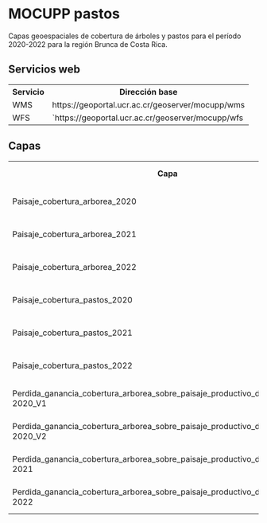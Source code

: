 # MOCUPP pastos
Capas geoespaciales de cobertura de árboles y pastos para el período 2020-2022 para la región Brunca de Costa Rica.

## Servicios web
<table>
    <tr>
        <th>Servicio</th>
        <th>Dirección base</th>
    </tr>
    <tr>
        <td>WMS</td>
        <td>https://<span></span>geoportal.ucr.ac.cr/geoserver/mocupp/wms</td>
    </tr>
    <tr>
        <td>WFS</td>
        <td>`https://<span></span>geoportal.ucr.ac.cr/geoserver/mocupp/wfs</td>
    </tr>
</table>

## Capas
<table>
    <tr>
        <th>Capa</th>
        <th>Vista previa</th>
        <th>Metadatos</th>
    </tr>
    <tr>
        <td>Paisaje_cobertura_arborea_2020</td>
        <td><a href="https://geoportal.ucr.ac.cr/geoserver/mocupp/wms?service=WMS&version=1.1.0&request=GetMap&layers=mocupp%3APaisaje_cobertura_arborea_2020&bbox=499717.4381%2C890373.6859041434%2C641579.9594994187%2C1058775.4457584843&width=646&height=768&srs=EPSG%3A5367&format=application/openlayers">Enlace a vista previa</a></td>
        <td><a href="http://163.178.171.72:8080/geonetwork/srv/spa/catalog.search#/metadata/CR_EG-UCR_CARB_2020_10KVE">Enlace a metadatos</a></td>
    </tr>
    <tr>
        <td>Paisaje_cobertura_arborea_2021</td>
        <td><a href="https://geoportal.ucr.ac.cr/geoserver/mocupp/wms?service=WMS&version=1.1.0&request=GetMap&layers=mocupp%3APaisaje_cobertura_arborea_2021&bbox=499717.4381%2C889371.8376705232%2C641579.9594994187%2C1058775.6746&width=643&height=768&srs=EPSG%3A5367&format=application/openlayers">Enlace a vista previa</a></td>
        <td><a href="http://163.178.171.72:8080/geonetwork/srv/spa/catalog.search#/metadata/CR_EG-UCR_CARB_2021_10KVE">Enlace a metadatos</a></td>
    </tr>
    <tr>
        <td>Paisaje_cobertura_arborea_2022</td>
        <td><a href="https://geoportal.ucr.ac.cr/geoserver/mocupp/wms?service=WMS&version=1.1.0&request=GetMap&layers=mocupp%3APaisaje_cobertura_arborea_2022&bbox=499800.6479456406%2C889656.8644368621%2C641579.9594994187%2C1058775.6746&width=643&height=768&srs=EPSG%3A5367&format=application/openlayers">Enlace a vista previa</a></td>
        <td><a href="http://163.178.171.72:8080/geonetwork/srv/spa/catalog.search#/metadata/CR_EG-UCR_CARB_2022_10KVE">Enlace a metadatos</a></td>
    </tr>
    <tr>
        <td>Paisaje_cobertura_pastos_2020</td>
        <td><a href="https://geoportal.ucr.ac.cr/geoserver/mocupp/wms?service=WMS&version=1.1.0&request=GetMap&layers=mocupp%3APaisaje_cobertura_pastos_2020&bbox=501624.4104000004%2C889292.2074999996%2C640265.068135809%2C1058775.6746&width=628&height=768&srs=EPSG%3A5367&format=application/openlayers">Enlace a vista previa</a></td>
        <td><a href="http://163.178.171.72:8080/geonetwork/srv/spa/catalog.search#/metadata/CR_EG-UCR_CPAS_2020_10KVE">Enlace a metadatos</a></td>
    </tr>
    <tr>
        <td>Paisaje_cobertura_pastos_2021</td>
        <td><a href="https://geoportal.ucr.ac.cr/geoserver/mocupp/wms?service=WMS&version=1.1.0&request=GetMap&layers=mocupp%3APaisaje_cobertura_pastos_2021&bbox=501624.4104000004%2C889337.2446999997%2C640265.068135809%2C1058775.6746&width=628&height=768&srs=EPSG%3A5367&format=application/openlayers">Enlace a vista previa</a></td>
        <td><a href="http://163.178.171.72:8080/geonetwork/srv/eng/catalog.search;jsessionid=node01mlm9th9mshw1pnwpt3e1juzx1459.node0?node=srv#/metadata/CR_EG-UCR_CPAS_2021_10KVE">Enlace a metadatos</a></td>
    </tr>
    <tr>
        <td>Paisaje_cobertura_pastos_2022</td>
        <td><a href="https://geoportal.ucr.ac.cr/geoserver/mocupp/wms?service=WMS&version=1.1.0&request=GetMap&layers=mocupp%3APaisaje_cobertura_pastos_2022&bbox=501592.8504679229%2C889337.2446999997%2C640265.068135809%2C1058775.6746&width=628&height=768&srs=EPSG%3A5367&format=application/openlayers">Enlace a vista previa</a></td>
        <td><a href="http://163.178.171.72:8080/geonetwork/srv/eng/catalog.search;jsessionid=node01mlm9th9mshw1pnwpt3e1juzx1459.node0?node=srv#/metadata/CR_EG-UCR_CPAS_2022_10KVE">Enlace a metadatos</a></td>
    </tr>
    <tr>
        <td>Perdida_ganancia_cobertura_arborea_sobre_paisaje_productivo_de_pastos_2019-2020_V1</td>
        <td><a href="https://geoportal.ucr.ac.cr/geoserver/mocupp/wms?service=WMS&version=1.1.0&request=GetMap&layers=mocupp%3APerdida_ganancia_cobertura_arborea_sobre_paisaje_productivo_de_pastos_2019-2020_V1&bbox=499703.41960000276%2C889256.3153000013%2C641605.5821645575%2C1061344.8707000022&width=633&height=768&srs=EPSG%3A5367&format=application/openlayers">Enlace a vista previa</a></td>
        <td><a href="http://163.178.171.72:8080/geonetwork/srv/eng/catalog.search;jsessionid=node01mlm9th9mshw1pnwpt3e1juzx1459.node0?node=srv#/metadata/CR_EG-UCR_PGCARBCPAS_2019-2020_10KVE_V1">Enlace a metadatos</a></td>
    </tr>
    <tr>
        <td>Perdida_ganancia_cobertura_arborea_sobre_paisaje_productivo_de_pastos_2019-2020_V2</td>
        <td><a href="https://geoportal.ucr.ac.cr/geoserver/mocupp/wms?service=WMS&version=1.1.0&request=GetMap&layers=mocupp%3APerdida_ganancia_cobertura_arborea_sobre_paisaje_productivo_de_pastos_2019-2020_V2&bbox=499717.4381000001%2C889256.3153000013%2C641579.9594994194%2C1058775.4457584834&width=642&height=768&srs=EPSG%3A5367&format=application/openlayers">Enlace a vista previa</a></td>
        <td><a href="http://163.178.171.72:8080/geonetwork/srv/eng/catalog.search;jsessionid=node01mlm9th9mshw1pnwpt3e1juzx1459.node0?node=srv#/metadata/CR_EG-UCR_PGCARBCPAS_2019-2020_10KVE_V2">Enlace a metadatos</a></td>
    </tr>
    <tr>
        <td>Perdida_ganancia_cobertura_arborea_sobre_paisaje_productivo_de_pastos_2020-2021</td>
        <td><a href="https://geoportal.ucr.ac.cr/geoserver/mocupp/wms?service=WMS&version=1.1.0&request=GetMap&layers=mocupp%3APerdida_ganancia_cobertura_arborea_sobre_paisaje_productivo_de_pastos_2020-2021&bbox=504047.2034%2C889371.8376705232%2C641524.6925436171%2C1058066.8692439676&width=625&height=768&srs=EPSG%3A5367&format=application/openlayers">Enlace a vista previa</a></td>
        <td><a href="http://163.178.171.72:8080/geonetwork/srv/eng/catalog.search;jsessionid=node01mlm9th9mshw1pnwpt3e1juzx1459.node0?node=srv#/metadata/CR_EG-UCR_PGCARBCPAS_2020-2021_10KVE">Enlace a metadatos</a></td>
    </tr>
    <tr>
        <td>Perdida_ganancia_cobertura_arborea_sobre_paisaje_productivo_de_pastos_2021-2022</td>
        <td><a href="https://geoportal.ucr.ac.cr/geoserver/mocupp/wms?service=WMS&version=1.1.0&request=GetMap&layers=mocupp%3APerdida_ganancia_cobertura_arborea_sobre_paisaje_productivo_de_pastos_2021-2022&bbox=501592.8504679228%2C921370.6360569142%2C639490.363618186%2C1056233.494049725&width=768&height=751&srs=EPSG%3A5367&format=application/openlayers">Enlace a vista previa</a></td>
        <td><a href="http://163.178.171.72:8080/geonetwork/srv/eng/catalog.search;jsessionid=node01mlm9th9mshw1pnwpt3e1juzx1459.node0?node=srv#/metadata/CR_EG-UCR_PGCARBCPAS_2021-2022_10KVE">Enlace a metadatos</a></td>
    </tr>
</table>